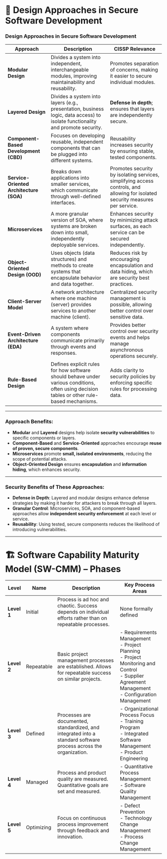 
# 📘 Design Approaches in Secure Software Development

### **Design Approaches in Secure Software Development**

| **Approach**        | **Description**                                                                                     | **CISSP Relevance**                                                      |
|---------------------|-----------------------------------------------------------------------------------------------------|--------------------------------------------------------------------------|
| **Modular Design**  | Divides a system into independent, interchangeable modules, improving maintainability and reusability. | Promotes separation of concerns, making it easier to secure individual modules. |
| **Layered Design**  | Divides a system into layers (e.g., presentation, business logic, data access) to isolate functionality and promote security. | **Defense in depth**; ensures that layers are independently secure.     |
| **Component-Based Development (CBD)** | Focuses on developing reusable, independent components that can be plugged into different systems. | Reusability increases security by ensuring stable, tested components.   |
| **Service-Oriented Architecture (SOA)** | Breaks down applications into smaller services, which communicate through well-defined interfaces. | Promotes security by isolating services, simplifying access controls, and allowing for isolated security measures per service. |
| **Microservices**   | A more granular version of SOA, where systems are broken down into small, independently deployable services. | Enhances security by minimizing attack surfaces, as each service can be secured independently. |
| **Object-Oriented Design (OOD)** | Uses objects (data structures) and methods to create systems that encapsulate behavior and data together. | Reduces risk by encouraging encapsulation and data hiding, which are security best practices. |
| **Client-Server Model** | A network architecture where one machine (server) provides services to another machine (client). | Centralized security management is possible, allowing better control over sensitive data. |
| **Event-Driven Architecture (EDA)** | A system where components communicate primarily through events and responses. | Provides better control over security events and helps manage asynchronous operations securely. |
| **Rule-Based Design** | Defines explicit rules for how software should behave under various conditions, often using decision tables or other rule-based mechanisms. | Adds clarity to security policies by enforcing specific rules for processing data. |

---

### **Approach Benefits:**
- **Modular** and **Layered** designs help isolate **security vulnerabilities** to specific components or layers.
- **Component-Based** and **Service-Oriented** approaches encourage **reuse of proven, secure components**.
- **Microservices** promote **small, isolated environments**, reducing the scope of potential attacks.
- **Object-Oriented Design** ensures **encapsulation** and **information hiding**, which enhances security.

---

### **Security Benefits of These Approaches:**
- **Defense in Depth**: Layered and modular designs enhance defense strategies by making it harder for attackers to break through all layers.
- **Granular Control**: Microservices, SOA, and component-based approaches allow **independent security enforcement** at each level or service.
- **Reusability**: Using tested, secure components reduces the likelihood of introducing vulnerabilities.

---


# 🏗️ Software Capability Maturity Model (SW-CMM) – Phases

| **Level** | **Name**             | **Description**                                                                                  | **Key Process Areas**                                      |
|-----------|----------------------|--------------------------------------------------------------------------------------------------|-------------------------------------------------------------|
| **Level 1** | Initial              | Process is ad hoc and chaotic. Success depends on individual efforts rather than on repeatable processes. | None formally defined                                       |
| **Level 2** | Repeatable           | Basic project management processes are established. Allows for repeatable success on similar projects. | - Requirements Management  <br> - Project Planning <br> - Project Monitoring and Control <br> - Supplier Agreement Management <br> - Configuration Management |
| **Level 3** | Defined              | Processes are documented, standardized, and integrated into a standard software process across the organization. | - Organizational Process Focus <br> - Training Program <br> - Integrated Software Management <br> - Product Engineering |
| **Level 4** | Managed              | Process and product quality are measured. Quantitative goals are set and measured.               | - Quantitative Process Management <br> - Software Quality Management |
| **Level 5** | Optimizing           | Focus on continuous process improvement through feedback and innovation.                        | - Defect Prevention <br> - Technology Change Management <br> - Process Change Management |